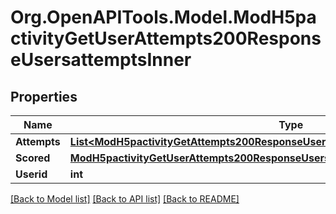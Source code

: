 # Org.OpenAPITools.Model.ModH5pactivityGetUserAttempts200ResponseUsersattemptsInner

## Properties

Name | Type | Description | Notes
------------ | ------------- | ------------- | -------------
**Attempts** | [**List&lt;ModH5pactivityGetAttempts200ResponseUsersattemptsInnerScoredAttemptsInner&gt;**](ModH5pactivityGetAttempts200ResponseUsersattemptsInnerScoredAttemptsInner.md) |  | [optional] 
**Scored** | [**ModH5pactivityGetUserAttempts200ResponseUsersattemptsInnerScored**](ModH5pactivityGetUserAttempts200ResponseUsersattemptsInnerScored.md) |  | [optional] 
**Userid** | **int** | The user id | [optional] 

[[Back to Model list]](../README.md#documentation-for-models) [[Back to API list]](../README.md#documentation-for-api-endpoints) [[Back to README]](../README.md)


